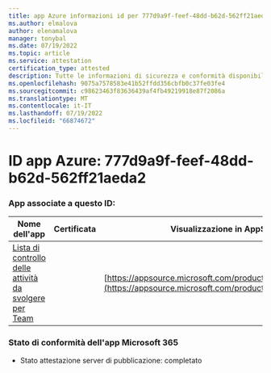 ```yaml
---
title: app Azure informazioni id per 777d9a9f-feef-48dd-b62d-562ff21aeda2
ms.author: elmalova
author: elenamalova
manager: tonybal
ms.date: 07/19/2022
ms.topic: article
ms.service: attestation
certification_type: attested
description: Tutte le informazioni di sicurezza e conformità disponibili per 777d9a9f-feef-48dd-b62d-562ff21aeda2.
ms.openlocfilehash: 9075a7578583e41b52ffdd356cbfb0c37fe03fe4
ms.sourcegitcommit: c98623463f83636439af4fb49219918e87f2086a
ms.translationtype: MT
ms.contentlocale: it-IT
ms.lasthandoff: 07/19/2022
ms.locfileid: "66874672"
---
```

# <a name="azure-app-id-777d9a9f-feef-48dd-b62d-562ff21aeda2"></a>ID app Azure: 777d9a9f-feef-48dd-b62d-562ff21aeda2


### <a name="apps-associated-with-this-id"></a>App associate a questo ID:
| **Nome dell'app** | **Certificata** | **Visualizzazione in AppSource** |
|--------------|---------------|-----------------------|
| [Lista di controllo delle attività da svolgere per Team](../forward/WA200004362.md) |  | [https://appsource.microsoft.com/product/office/WA200004362](https://appsource.microsoft.com/product/office/WA200004362) |

### <a name="microsoft-365-app-compliance-status"></a>Stato di conformità dell'app Microsoft 365
- Stato attestazione server di pubblicazione: completato
